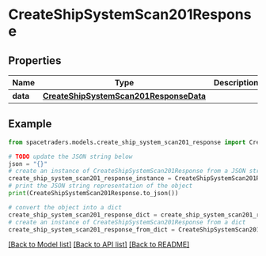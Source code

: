 # CreateShipSystemScan201Response


## Properties

Name | Type | Description | Notes
------------ | ------------- | ------------- | -------------
**data** | [**CreateShipSystemScan201ResponseData**](CreateShipSystemScan201ResponseData.md) |  | 

## Example

```python
from spacetraders.models.create_ship_system_scan201_response import CreateShipSystemScan201Response

# TODO update the JSON string below
json = "{}"
# create an instance of CreateShipSystemScan201Response from a JSON string
create_ship_system_scan201_response_instance = CreateShipSystemScan201Response.from_json(json)
# print the JSON string representation of the object
print(CreateShipSystemScan201Response.to_json())

# convert the object into a dict
create_ship_system_scan201_response_dict = create_ship_system_scan201_response_instance.to_dict()
# create an instance of CreateShipSystemScan201Response from a dict
create_ship_system_scan201_response_from_dict = CreateShipSystemScan201Response.from_dict(create_ship_system_scan201_response_dict)
```
[[Back to Model list]](../README.md#documentation-for-models) [[Back to API list]](../README.md#documentation-for-api-endpoints) [[Back to README]](../README.md)


